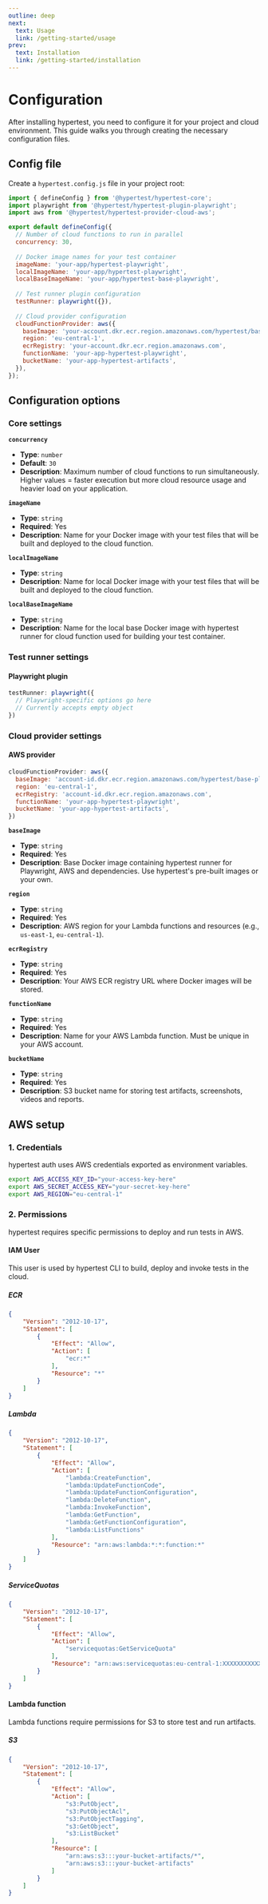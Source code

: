 ```yaml
---
outline: deep
next:
  text: Usage
  link: /getting-started/usage
prev:
  text: Installation
  link: /getting-started/installation
---
```


# Configuration

After installing hypertest, you need to configure it for your project and cloud environment. This guide walks you through creating the necessary configuration files.

## Config file

Create a `hypertest.config.js` file in your project root:

```javascript
import { defineConfig } from '@hypertest/hypertest-core';
import playwright from '@hypertest/hypertest-plugin-playwright';
import aws from '@hypertest/hypertest-provider-cloud-aws';

export default defineConfig({
  // Number of cloud functions to run in parallel
  concurrency: 30,
  
  // Docker image names for your test container
  imageName: 'your-app/hypertest-playwright',
  localImageName: 'your-app/hypertest-playwright',
  localBaseImageName: 'your-app/hypertest-base-playwright',
  
  // Test runner plugin configuration
  testRunner: playwright({}),
  
  // Cloud provider configuration
  cloudFunctionProvider: aws({
    baseImage: 'your-account.dkr.ecr.region.amazonaws.com/hypertest/base-playwright:latest',
    region: 'eu-central-1',
    ecrRegistry: 'your-account.dkr.ecr.region.amazonaws.com',
    functionName: 'your-app-hypertest-playwright',
    bucketName: 'your-app-hypertest-artifacts',
  }),
});
```

## Configuration options

### Core settings

**`concurrency`**
- **Type**: `number`
- **Default**: `30`
- **Description**: Maximum number of cloud functions to run simultaneously. Higher values = faster execution but more cloud resource usage and heavier load on your application.

**`imageName`**
- **Type**: `string`
- **Required**: Yes
- **Description**: Name for your Docker image with your test files that will be built and deployed to the cloud function.

**`localImageName`**
- **Type**: `string`
- **Description**: Name for local Docker image with your test files that will be built and deployed to the cloud function.

**`localBaseImageName`**
- **Type**: `string`
- **Description**: Name for the local base Docker image with hypertest runner for cloud function used for building your test container.

### Test runner settings

#### Playwright plugin

```javascript
testRunner: playwright({
  // Playwright-specific options go here
  // Currently accepts empty object
})
```

### Cloud provider settings

#### AWS provider

```javascript
cloudFunctionProvider: aws({
  baseImage: 'account-id.dkr.ecr.region.amazonaws.com/hypertest/base-playwright:latest',
  region: 'eu-central-1',
  ecrRegistry: 'account-id.dkr.ecr.region.amazonaws.com',
  functionName: 'your-app-hypertest-playwright',
  bucketName: 'your-app-hypertest-artifacts',
})
```

**`baseImage`**
- **Type**: `string`
- **Required**: Yes
- **Description**: Base Docker image containing hypertest runner for Playwright, AWS and dependencies. Use hypertest's pre-built images or your own.

**`region`**
- **Type**: `string`
- **Required**: Yes
- **Description**: AWS region for your Lambda functions and resources (e.g., `us-east-1`, `eu-central-1`).

**`ecrRegistry`**
- **Type**: `string`
- **Required**: Yes
- **Description**: Your AWS ECR registry URL where Docker images will be stored.

**`functionName`**
- **Type**: `string`
- **Required**: Yes
- **Description**: Name for your AWS Lambda function. Must be unique in your AWS account.

**`bucketName`**
- **Type**: `string`
- **Required**: Yes
- **Description**: S3 bucket name for storing test artifacts, screenshots, videos and reports.

## AWS setup

### 1. Credentials

hypertest auth uses AWS credentials exported as environment variables.

```bash
export AWS_ACCESS_KEY_ID="your-access-key-here"
export AWS_SECRET_ACCESS_KEY="your-secret-key-here"
export AWS_REGION="eu-central-1"
```

### 2. Permissions

hypertest requires specific permissions to deploy and run tests in AWS.

#### IAM User

This user is used by hypertest CLI to build, deploy and invoke tests in the cloud.

##### ECR

```json
{
    "Version": "2012-10-17",
    "Statement": [
        {
            "Effect": "Allow",
            "Action": [
                "ecr:*"
            ],
            "Resource": "*"
        }
    ]
}
```

##### Lambda

```json
{
    "Version": "2012-10-17",
    "Statement": [
        {
            "Effect": "Allow",
            "Action": [
                "lambda:CreateFunction",
                "lambda:UpdateFunctionCode",
                "lambda:UpdateFunctionConfiguration",
                "lambda:DeleteFunction",
                "lambda:InvokeFunction",
                "lambda:GetFunction",
                "lambda:GetFunctionConfiguration",
                "lambda:ListFunctions"
            ],
            "Resource": "arn:aws:lambda:*:*:function:*"
        }
    ]
}
```

##### ServiceQuotas

```json
{
    "Version": "2012-10-17",
    "Statement": [
        {
            "Effect": "Allow",
            "Action": [
                "servicequotas:GetServiceQuota"
            ],
            "Resource": "arn:aws:servicequotas:eu-central-1:XXXXXXXXXXX:lambda/*"
        }
    ]
}
```

#### Lambda function

Lambda functions require permissions for S3 to store test and run artifacts.

##### S3

```json
{
    "Version": "2012-10-17",
    "Statement": [
        {
            "Effect": "Allow",
            "Action": [
                "s3:PutObject",
                "s3:PutObjectAcl",
                "s3:PutObjectTagging",
                "s3:GetObject",
                "s3:ListBucket"
            ],
            "Resource": [
                "arn:aws:s3:::your-bucket-artifacts/*",
                "arn:aws:s3:::your-bucket-artifacts"
            ]
        }
    ]
}
```
